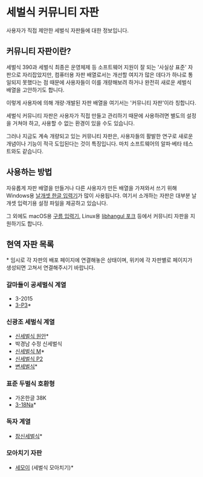 # 세벌식 커뮤니티 자판

사용자가 직접 제안한 세벌식 자판들에 대한 정보입니다.


## 커뮤니티 자판이란?

세벌식 390과 세벌식 최종은 운영체제 등 소프트웨어 지원이 잘 되는 '사실상 표준' 자판으로 자리잡았지만, 컴퓨터용 자판 배열로서는 개선할 여지가 많은 데다가 하나로 통일되지 못했다는 점 때문에 사용자들이 이를 개량해보려 하거나 완전히 새로운 세벌식 배열을 고안하기도 합니다.

이렇게 사용자에 의해 개량·개발된 자판 배열을 여기서는 '커뮤니티 자판'이라 칭합니다.

세벌식 커뮤니티 자판은 사용자가 직접 만들고 관리하기 때문에 사용하려면 별도의 설정을 거쳐야 하고, 사용할 수 없는 환경이 있을 수도 있습니다.

그러나 지금도 계속 개량되고 있는 커뮤니티 자판은, 사용자들의 활발한 연구로 새로운 개념이나 기능이 적극 도입된다는 것이 특징입니다. 마치 소프트웨어의 알파·베타 테스트와도 같습니다.


## 사용하는 방법

자유롭게 자판 배열을 만들거나 다른 사용자가 만든 배열을 가져와서 쓰기 위해 Windows용 [날개셋 한글 입력기](http://moogi.new21.org/prg4.html)가 많이 사용됩니다. 여기서 소개하는 자판은 대부분 날개셋 입력기용 설정 파일을 제공하고 있습니다.

그 외에도 macOS용 [구름 입력기](http://gureum.io/), Linux용 [libhangul 포크](https://github.com/3beol/libhangul) 등에서 커뮤니티 자판을 지원하기도 합니다.


## 현역 자판 목록

\* 임시로 각 자판의 배포 페이지에 연결해놓은 상태이며, 위키에 각 자판별로 페이지가 생성되면 고쳐서 연결해주시기 바랍니다.

### 갈마들이 공세벌식 계열

- 3-2015
- [3-P3](https://pat.im/1128)*

### 신광조 세벌식 계열

- [신세벌식 원안](https://pat.im/1104)*
- 박경남 수정 신세벌식
- [신세벌식 M](http://cafe.daum.net/3bulsik/JMKX/77)*
- [신세벌식 P2](../../wiki/신세벌식-P2)
- [변세벌식](http://cafe.daum.net/3bulsik/JMKX/160)*

### 표준 두벌식 호환형

- 가온한글 38K
- [3-18Na](https://kldp.org/node/160815)*

### 독자 계열

- [참신세벌식](http://cafe.daum.net/3bulsik/JMKX/147)*

### 모아치기 자판

- [세모이](http://ssg.wo.tc) (세벌식 모아치기)*
